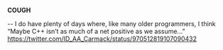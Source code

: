 **COUGH**

-- I do have plenty of days where, like many older programmers, I think “Maybe C++ isn’t as much of a net positive as we assume...” https://twitter.com/ID_AA_Carmack/status/970512819107090432